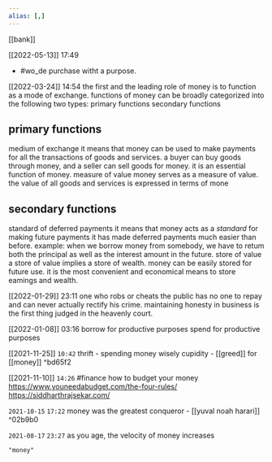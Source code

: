 ```yaml
---
alias: [,]
---
```

[[bank]]

[[2022-05-13]] 17:49
- #wo_de purchase witht a purpose.

[[2022-03-24]] 14:54
the first and the leading role of money is to function as a mode of exchange.
functions of money can be broadly categorized into the following two types:
	primary functions
	secondary functions
## primary functions
medium of exchange
	it means that money can be used to make payments for all the transactions of goods and services.
	a buyer can buy goods through money, and a seller can sell goods for money.
	it is an essential function of money.
measure of value
	money serves as a measure of value.
	the value of all goods and services is expressed in terms of mone
## secondary functions
standard of deferred payments
	it means that money acts as a *standard* for making future payments
	it has made deferred payments much easier than before.
	example: when we borrow money from somebody, we have to retum both the principal as well as the interest amount in the future.
store of value
	a store of value implies a store of wealth.
	money can be easily stored for future use.
	it is the most convenient and economical means to store eamings and wealth.

[[2022-01-29]] 23:11
one who robs or cheats the public has no one to repay and can never actually rectify his crime.
maintaining honesty in business is the first thing judged in the heavenly court.

[[2022-01-08]] 03:16
borrow for productive purposes
spend for productive purposes

[[2021-11-25]] `10:42`
thrift - spending money wisely
cupidity - [[greed]] for [[money]] ^bd65f2

[[2021-11-10]] `14:26` #finance 
how to budget your money https://www.youneedabudget.com/the-four-rules/
https://siddharthrajsekar.com/

`2021-10-15` `17:22`
money was the greatest conqueror - [[yuval noah harari]] ^02b9b0

`2021-08-17` `23:27`
as you age, the velocity of money increases
```query
"money"
```
